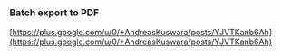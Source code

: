 ### Batch export to PDF

[https://plus.google.com/u/0/+AndreasKuswara/posts/YJVTKanb6Ah](https://plus.google.com/u/0/+AndreasKuswara/posts/YJVTKanb6Ah)